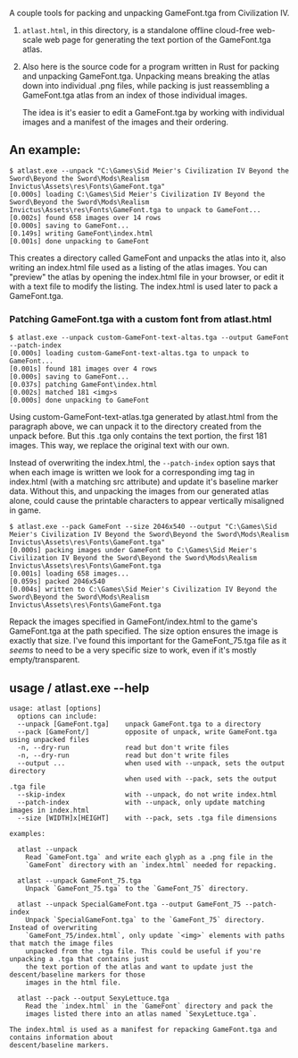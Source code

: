 A couple tools for packing and unpacking GameFont.tga from Civilization IV.

1. `atlast.html`, in this directory, is a standalone offline cloud-free
   web-scale web page for generating the text portion of the GameFont.tga
   atlas.

2. Also here is the source code for a program written in Rust for packing and
   unpacking GameFont.tga. Unpacking means breaking the atlas down into
   individual .png files, while packing is just reassembling a
   GameFont.tga atlas from an index of those individual images.

   The idea is it's easier to edit a GameFont.tga by working with individual
   images and a manifest of the images and their ordering.

## An example:

```
$ atlast.exe --unpack "C:\Games\Sid Meier's Civilization IV Beyond the Sword\Beyond the Sword\Mods\Realism Invictus\Assets\res\Fonts\GameFont.tga"
[0.000s] loading C:\Games\Sid Meier's Civilization IV Beyond the Sword\Beyond the Sword\Mods\Realism Invictus\Assets\res\Fonts\GameFont.tga to unpack to GameFont...
[0.002s] found 658 images over 14 rows
[0.000s] saving to GameFont...
[0.149s] writing GameFont\index.html
[0.001s] done unpacking to GameFont
```

This creates a directory called GameFont and unpacks the atlas into it, also
writing an index.html file used as a listing of the atlas images. You can
"preview" the atlas by opening the index.html file in your browser, or edit it
with a text file to modify the listing. The index.html is used later to pack a
GameFont.tga.

### Patching GameFont.tga with a custom font from atlast.html

```
$ atlast.exe --unpack custom-GameFont-text-altas.tga --output GameFont --patch-index
[0.000s] loading custom-GameFont-text-altas.tga to unpack to GameFont...
[0.001s] found 181 images over 4 rows
[0.000s] saving to GameFont...
[0.037s] patching GameFont\index.html
[0.002s] matched 181 <img>s
[0.000s] done unpacking to GameFont
```

Using custom-GameFont-text-atlas.tga generated by atlast.html from the
paragraph above, we can unpack it to the directory created from the unpack
before. But this .tga only contains the text portion, the first 181 images.
This way, we replace the original text with our own.

Instead of overwriting the index.html, the `--patch-index` option says that when
each image is written we look for a corresponding img tag in index.html (with a
matching src attribute) and update it's baseline marker data. Without this,
and unpacking the images from our generated atlas alone, could cause the
printable characters to appear vertically misaligned in game.

```
$ atlast.exe --pack GameFont --size 2046x540 --output "C:\Games\Sid Meier's Civilization IV Beyond the Sword\Beyond the Sword\Mods\Realism Invictus\Assets\res\Fonts\GameFont.tga"
[0.000s] packing images under GameFont to C:\Games\Sid Meier's Civilization IV Beyond the Sword\Beyond the Sword\Mods\Realism Invictus\Assets\res\Fonts\GameFont.tga
[0.001s] loading 658 images...
[0.059s] packed 2046x540
[0.004s] written to C:\Games\Sid Meier's Civilization IV Beyond the Sword\Beyond the Sword\Mods\Realism Invictus\Assets\res\Fonts\GameFont.tga
```

Repack the images specified in GameFont/index.html to the game's GameFont.tga
at the path specified. The size option ensures the image is exactly that size.
I've found this important for the GameFont_75.tga file as it _seems_ to need to
be a very specific size to work, even if it's mostly empty/transparent.

## usage / atlast.exe --help

```
usage: atlast [options]
  options can include:
  --unpack [GameFont.tga]    unpack GameFont.tga to a directory
  --pack [GameFont/]         opposite of unpack, write GameFont.tga using unpacked files
  -n, --dry-run              read but don't write files
  -n, --dry-run              read but don't write files
  --output ...               when used with --unpack, sets the output directory
                             when used with --pack, sets the output .tga file
  --skip-index               with --unpack, do not write index.html
  --patch-index              with --unpack, only update matching images in index.html
  --size [WIDTH]x[HEIGHT]    with --pack, sets .tga file dimensions

examples:

  atlast --unpack
    Read `GameFont.tga` and write each glyph as a .png file in the
    `GameFont` directory with an `index.html` needed for repacking.

  atlast --unpack GameFont_75.tga
    Unpack `GameFont_75.tga` to the `GameFont_75` directory.

  atlast --unpack SpecialGameFont.tga --output GameFont_75 --patch-index
    Unpack `SpecialGameFont.tga` to the `GameFont_75` directory. Instead of overwriting
    `GameFont_75/index.html`, only update `<img>` elements with paths that match the image files
    unpacked from the .tga file. This could be useful if you're unpacking a .tga that contains just
    the text portion of the atlas and want to update just the descent/baseline markers for those
    images in the html file.

  atlast --pack --output SexyLettuce.tga
    Read the `index.html` in the `GameFont` directory and pack the
    images listed there into an atlas named `SexyLettuce.tga`.

The index.html is used as a manifest for repacking GameFont.tga and contains information about
descent/baseline markers.
```
